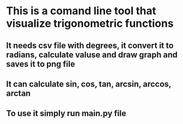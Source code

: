 # This is a comand line tool that visualize trigonometric functions
## It needs csv file with degrees, it convert it to radians, calculate valuse and draw graph and saves it to png file
## It can calculate sin, cos, tan, arcsin, arccos, arctan
## To use it simply run main.py file
